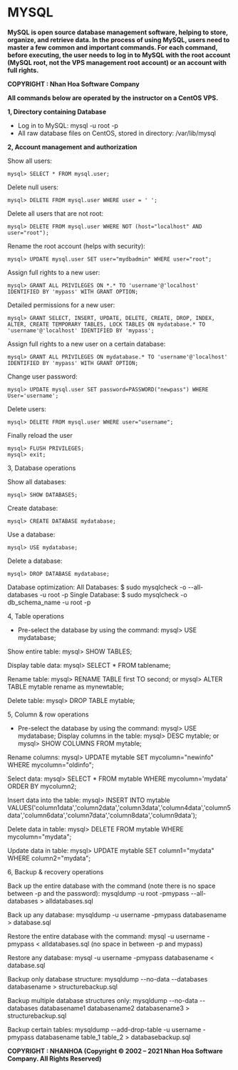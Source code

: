 # MYSQL

**MySQL is open source database management software, helping to store, organize, and retrieve data. In the process of using MySQL, users need to master a few common and important commands. For each command, before executing, the user needs to log in to MySQL with the root account (MySQL root, not the VPS management root account) or an account with full rights.**

**COPYRIGHT : Nhan Hoa Software Company**


**All commands below are operated by the instructor on a CentOS VPS.**

**1, Directory containing Database**

- Log in to MySQL: mysql -u root -p
- All raw database files on CentOS, stored in directory: /var/lib/mysql

**2, Account management and authorization**

Show all users:

`mysql> SELECT * FROM mysql.user;`

Delete null users:

`mysql> DELETE FROM mysql.user WHERE user = ' ';`

Delete all users that are not root:

`mysql> DELETE FROM mysql.user WHERE NOT (host="localhost" AND user="root");`

Rename the root account (helps with security):

`mysql> UPDATE mysql.user SET user="mydbadmin" WHERE user="root";`

Assign full rights to a new user:

`mysql> GRANT ALL PRIVILEGES ON *.* TO 'username'@'localhost' IDENTIFIED BY 'mypass' WITH GRANT OPTION;`

Detailed permissions for a new user:

`mysql> GRANT SELECT, INSERT, UPDATE, DELETE, CREATE, DROP, INDEX, ALTER, CREATE TEMPORARY TABLES, LOCK TABLES ON mydatabase.* TO 'username'@'localhost' IDENTIFIED BY 'mypass';`

Assign full rights to a new user on a certain database:

`mysql> GRANT ALL PRIVILEGES ON mydatabase.* TO 'username'@'localhost' IDENTIFIED BY 'mypass' WITH GRANT OPTION;`

Change user password:

`mysql> UPDATE mysql.user SET password=PASSWORD("newpass") WHERE User='username';`

Delete users:

`mysql> DELETE FROM mysql.user WHERE user="username";`

Finally reload the user

```
mysql> FLUSH PRIVILEGES;
mysql> exit;
```

3, Database operations

Show all databases:

`mysql> SHOW DATABASES;`

Create database:

`mysql> CREATE DATABASE mydatabase;`

Use a database:

`mysql> USE mydatabase;`

Delete a database:

`mysql> DROP DATABASE mydatabase;`

Database optimization:
All Databases:
$ sudo mysqlcheck -o --all-databases -u root -p
Single Database:
$ sudo mysqlcheck -o db_schema_name -u root -p

4, Table operations

- Pre-select the database by using the command: mysql> USE mydatabase;

Show entire table:
mysql> SHOW TABLES;

Display table data:
mysql> SELECT * FROM tablename;

Rename table:
mysql> RENAME TABLE first TO second;
or
mysql> ALTER TABLE mytable rename as mynewtable;

Delete table:
mysql> DROP TABLE mytable;

5, Column & row operations

- Pre-select the database by using the command: mysql> USE mydatabase;
Display columns in the table:
mysql> DESC mytable;
or
mysql> SHOW COLUMNS FROM mytable;

Rename columns:
mysql> UPDATE mytable SET mycolumn="newinfo" WHERE mycolumn="oldinfo";

Select data:
mysql> SELECT * FROM mytable WHERE mycolumn='mydata' ORDER BY mycolumn2;

Insert data into the table:
mysql> INSERT INTO mytable VALUES('column1data','column2data','column3data','column4data','column5data','column6data','column7data','column8data','column9data');

Delete data in table:
mysql> DELETE FROM mytable WHERE mycolumn="mydata";

Update data in table:
mysql> UPDATE mytable SET column1="mydata" WHERE column2="mydata";

6, Backup & recovery operations

Back up the entire database with the command (note there is no space between -p and the password):
mysqldump -u root -pmypass --all-databases > alldatabases.sql

Back up any database:
mysqldump -u username -pmypass databasename > database.sql

Restore the entire database with the command:
mysql -u username -pmypass < alldatabases.sql (no space in between -p and mypass)

Restore any database:
mysql -u username -pmypass databasename < database.sql

Backup only database structure:
mysqldump --no-data --databases databasename > structurebackup.sql

Backup multiple database structures only:
mysqldump --no-data --databases databasename1 databasename2 databasename3 > structurebackup.sql

Backup certain tables:
mysqldump --add-drop-table -u username -pmypass databasename table_1 table_2 > databasebackup.sql


**COPYRIGHT : NHANHOA (Copyright © 2002 – 2021 Nhan Hoa Software Company. All Rights Reserved)**
